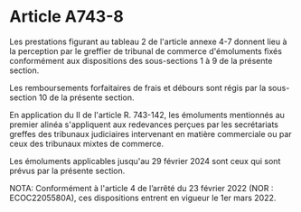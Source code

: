 # Article A743-8

Les prestations figurant au tableau 2 de l'article annexe 4-7 donnent lieu à la perception par le greffier de tribunal de commerce d'émoluments fixés conformément aux dispositions des sous-sections 1 à 9 de la présente section.

Les remboursements forfaitaires de frais et débours sont régis par la sous-section 10 de la présente section.

En application du II de l'article R. 743-142, les émoluments mentionnés au premier alinéa s'appliquent aux redevances perçues par les secrétariats greffes des tribunaux judiciaires intervenant en matière commerciale ou par ceux des tribunaux mixtes de commerce.

Les émoluments applicables jusqu'au 29 février 2024 sont ceux qui sont prévus par la présente section.

NOTA:
Conformément à l'article 4 de l’arrêté du 23 février 2022 (NOR : ECOC2205580A), ces dispositions entrent en vigueur le 1er mars 2022.
